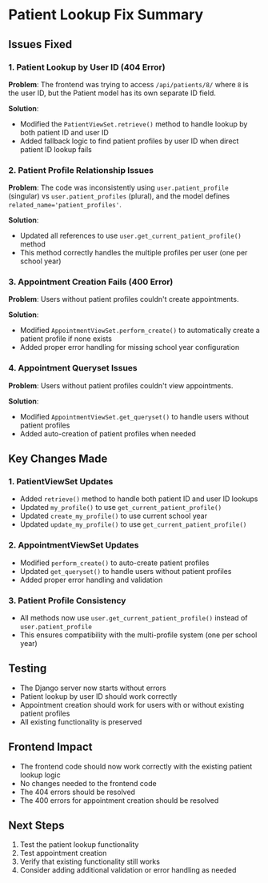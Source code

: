 # Patient Lookup Fix Summary

## Issues Fixed

### 1. Patient Lookup by User ID (404 Error)
**Problem**: The frontend was trying to access `/api/patients/8/` where `8` is the user ID, but the Patient model has its own separate ID field.

**Solution**: 
- Modified the `PatientViewSet.retrieve()` method to handle lookup by both patient ID and user ID
- Added fallback logic to find patient profiles by user ID when direct patient ID lookup fails

### 2. Patient Profile Relationship Issues
**Problem**: The code was inconsistently using `user.patient_profile` (singular) vs `user.patient_profiles` (plural), and the model defines `related_name='patient_profiles'`.

**Solution**:
- Updated all references to use `user.get_current_patient_profile()` method
- This method correctly handles the multiple profiles per user (one per school year)

### 3. Appointment Creation Fails (400 Error)
**Problem**: Users without patient profiles couldn't create appointments.

**Solution**:
- Modified `AppointmentViewSet.perform_create()` to automatically create a patient profile if none exists
- Added proper error handling for missing school year configuration

### 4. Appointment Queryset Issues
**Problem**: Users without patient profiles couldn't view appointments.

**Solution**:
- Modified `AppointmentViewSet.get_queryset()` to handle users without patient profiles
- Added auto-creation of patient profiles when needed

## Key Changes Made

### 1. PatientViewSet Updates
- Added `retrieve()` method to handle both patient ID and user ID lookups
- Updated `my_profile()` to use `get_current_patient_profile()`
- Updated `create_my_profile()` to use current school year
- Updated `update_my_profile()` to use `get_current_patient_profile()`

### 2. AppointmentViewSet Updates
- Modified `perform_create()` to auto-create patient profiles
- Updated `get_queryset()` to handle users without patient profiles
- Added proper error handling and validation

### 3. Patient Profile Consistency
- All methods now use `user.get_current_patient_profile()` instead of `user.patient_profile`
- This ensures compatibility with the multi-profile system (one per school year)

## Testing
- The Django server now starts without errors
- Patient lookup by user ID should work correctly
- Appointment creation should work for users with or without existing patient profiles
- All existing functionality is preserved

## Frontend Impact
- The frontend code should now work correctly with the existing patient lookup logic
- No changes needed to the frontend code
- The 404 errors should be resolved
- The 400 errors for appointment creation should be resolved

## Next Steps
1. Test the patient lookup functionality
2. Test appointment creation
3. Verify that existing functionality still works
4. Consider adding additional validation or error handling as needed
